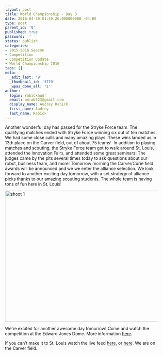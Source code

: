 ```yaml
---
layout: post
title: World Championship - Day 3
date: 2016-04-30 01:49:26.000000000 -04:00
type: post
parent_id: '0'
published: true
password: ''
status: publish
categories:
- 2015-2016 Season
- Competition
- Competition Update
- World Championship 2016
tags: []
meta:
  _edit_last: '9'
  _thumbnail_id: '3770'
  _wpas_done_all: '1'
author:
  login: rabickaudr
  email: amrab323@gmail.com
  display_name: Audrey Rabick
  first_name: Audrey
  last_name: Rabick
---
```

<p>Another wonderful day has passed for the Stryke Force team. The qualifying matches ended with Stryke Force winning six out of ten matches. We had some close calls and many amazing plays. These wins landed us in 13th place on the Carver field, out of about 75 teams!  In addition to playing matches and scouting, the Stryke Force team got to walk around St. Louis, attended the Innovation Fairs, and attended some great seminars! The judges came by the pits several times today to ask questions about our robot, business team, and more! Tomorrow morning the Carver/Curie field awards will be announced and we we enter the alliance selection. We look forward to another exciting day tomorrow, with a set strategy of alliance picks thanks to our amazing scouting students. The whole team is having tons of fun here in St. Louis!</p>
<p><a href="http://strykeforce.org/wp-content/uploads/2016/04/shoot-1.jpg" rel="attachment wp-att-3769"><img class="aligncenter wp-image-3769" src="{{ site.baseurl }}/assets/images/shoot-1.jpg" alt="shoot 1" width="647" height="431" /></a></p>
<p>We're excited for another awesome day tomorrow! Come and watch the competition at the Edward Jones Dome. More information <a href="http://www.firstchampionship.org/">here</a>.</p>
<p>If you can’t make it to St. Louis watch the live feed <a href="http://www.firstchampionship.org/watch-championship-live">here</a>, or <a href="http://www.thebluealliance.com/gameday#layout=2">here</a>. We are on the Carver field.</p>
<p>&nbsp;</p>
